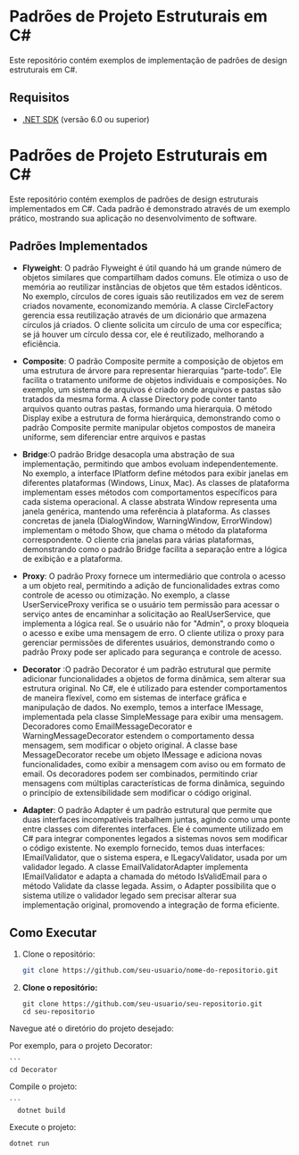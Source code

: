 #  Padrões de Projeto Estruturais em C#

Este repositório contém exemplos de implementação de padrões de design estruturais em C#.

## Requisitos

- [.NET SDK](https://dotnet.microsoft.com/download) (versão 6.0 ou superior)

# Padrões de Projeto Estruturais em C#

Este repositório contém exemplos de padrões de design estruturais implementados em C#. Cada padrão é demonstrado através de um exemplo prático, mostrando sua aplicação no desenvolvimento de software.

## Padrões Implementados

- **Flyweight**: O padrão Flyweight é útil quando há um grande número de objetos similares que
compartilham dados comuns. Ele otimiza o uso de memória ao reutilizar instâncias de
objetos que têm estados idênticos. No exemplo, círculos de cores iguais são reutilizados em
vez de serem criados novamente, economizando memória. A classe CircleFactory
gerencia essa reutilização através de um dicionário que armazena círculos já criados. O
cliente solicita um círculo de uma cor específica; se já houver um círculo dessa cor, ele é
reutilizado, melhorando a eficiência.

  
- **Composite**: O padrão Composite permite a composição de objetos em uma estrutura de árvore para
representar hierarquias “parte-todo”. Ele facilita o tratamento uniforme de objetos
individuais e composições. No exemplo, um sistema de arquivos é criado onde arquivos e
pastas são tratados da mesma forma. A classe Directory pode conter tanto arquivos
quanto outras pastas, formando uma hierarquia. O método Display exibe a estrutura de
forma hierárquica, demonstrando como o padrão Composite permite manipular objetos
compostos de maneira uniforme, sem diferenciar entre arquivos e pastas
  
- **Bridge**:O padrão Bridge desacopla uma abstração de sua implementação, permitindo que ambos
evoluam independentemente. No exemplo, a interface IPlatform define métodos para exibir
janelas em diferentes plataformas (Windows, Linux, Mac). As classes de plataforma
implementam esses métodos com comportamentos específicos para cada sistema
operacional. A classe abstrata Window representa uma janela genérica, mantendo uma
referência à plataforma. As classes concretas de janela (DialogWindow, WarningWindow,
ErrorWindow) implementam o método Show, que chama o método da plataforma
correspondente. O cliente cria janelas para várias plataformas, demonstrando como o
padrão Bridge facilita a separação entre a lógica de exibição e a plataforma.

- **Proxy**: O padrão Proxy fornece um intermediário que controla o acesso a um objeto real,
permitindo a adição de funcionalidades extras como controle de acesso ou otimização. No
exemplo, a classe UserServiceProxy verifica se o usuário tem permissão para acessar o
serviço antes de encaminhar a solicitação ao RealUserService, que implementa a lógica
real. Se o usuário não for "Admin", o proxy bloqueia o acesso e exibe uma mensagem de
erro. O cliente utiliza o proxy para gerenciar permissões de diferentes usuários,
demonstrando como o padrão Proxy pode ser aplicado para segurança e controle de
acesso.

- **Decorator** :O padrão Decorator é um padrão estrutural que permite adicionar funcionalidades a objetos
de forma dinâmica, sem alterar sua estrutura original. No C#, ele é utilizado para estender
comportamentos de maneira flexível, como em sistemas de interface gráfica e manipulação
de dados.
No exemplo, temos a interface IMessage, implementada pela classe SimpleMessage para
exibir uma mensagem. Decoradores como EmailMessageDecorator e
WarningMessageDecorator estendem o comportamento dessa mensagem, sem modificar o
objeto original. A classe base MessageDecorator recebe um objeto IMessage e adiciona
novas funcionalidades, como exibir a mensagem com aviso ou em formato de email.
Os decoradores podem ser combinados, permitindo criar mensagens com múltiplas
características de forma dinâmica, seguindo o princípio de extensibilidade sem modificar o
código original. 

- **Adapter**: O padrão Adapter é um padrão estrutural que permite que duas interfaces incompatíveis
trabalhem juntas, agindo como uma ponte entre classes com diferentes interfaces. Ele é
comumente utilizado em C# para integrar componentes legados a sistemas novos sem
modificar o código existente.
No exemplo fornecido, temos duas interfaces: IEmailValidator, que o sistema espera, e
ILegacyValidator, usada por um validador legado. A classe EmailValidatorAdapter
implementa IEmailValidator e adapta a chamada do método IsValidEmail para o método
Validate da classe legada.
Assim, o Adapter possibilita que o sistema utilize o validador legado sem precisar alterar
sua implementação original, promovendo a integração de forma eficiente.

## Como Executar

1. Clone o repositório:
   ```bash
   git clone https://github.com/seu-usuario/nome-do-repositorio.git


1. **Clone o repositório:**

   ```
   git clone https://github.com/seu-usuario/seu-repositorio.git
   cd seu-repositorio
Navegue até o diretório do projeto desejado:

Por exemplo, para o projeto Decorator:

    ```
    cd Decorator 
    
Compile o projeto:

    ```
      dotnet build

Execute o projeto:

```
dotnet run
